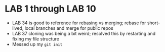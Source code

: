# LAB 1 through LAB 10

 - LAB 34 is good to reference for rebasing vs merging; rebase for short-lived, local branches and merge for public repos
 - LAB 37 cloning was being a bit weird; resolved this by restarting and fixing my file structure
  - Messed up my `git init`
